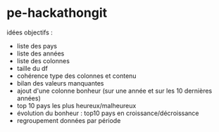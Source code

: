 # pe-hackathongit
idées objectifs :
- liste des pays 
- liste des années
- liste des colonnes
- taille du df
- cohérence type des colonnes et contenu
- bilan des valeurs manquantes
- ajout d'une colonne bonheur (sur une année et sur les 10 dernières années)
- top 10 pays les plus heureux/malheureux
- évolution du bonheur : top10 pays en croissance/décroissance
- regroupement données par période
